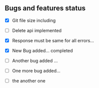 ## Bugs and features status 
- [x] Git file size including
- [ ] Delete api implemented
- [x] Response must be same for all errors... 
- [x] New Bug added... completed
- [ ] Another bug added ...
- [ ] One more bug added... 
- [ ] the another one 

